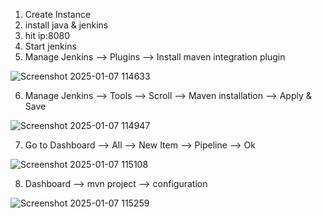 1. Create Instance 
2. install java & jenkins
3. hit ip:8080
4. Start jenkins
5. Manage Jenkins --> Plugins --> Install maven integration plugin

![Screenshot 2025-01-07 114633](https://github.com/user-attachments/assets/9898c9b9-573c-4711-92eb-876da5b9198e)
 
6. Manage Jenkins --> Tools --> Scroll --> Maven installation --> Apply & Save

![Screenshot 2025-01-07 114947](https://github.com/user-attachments/assets/f1e5a1ba-bd04-43a9-ac39-1b96cacd72c9)

7. Go to Dashboard --> All --> New Item --> Pipeline --> Ok

![Screenshot 2025-01-07 115108](https://github.com/user-attachments/assets/9cf1d204-4958-4db1-821f-29778cfb9b61)

8. Dashboard --> mvn project --> configuration

![Screenshot 2025-01-07 115259](https://github.com/user-attachments/assets/e4a466e6-60f6-4558-be5b-42b1a5066609)



